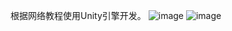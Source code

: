 根据网络教程使用Unity引擎开发。
![image](https://github.com/Magialeaf/FakeOvercooked/assets/94749161/7257aad7-b973-461c-bb55-47e2a051c767)
![image](https://github.com/Magialeaf/FakeOvercooked/assets/94749161/3c2dd4a8-ecc0-4240-8bf6-009ea947b2b7)
